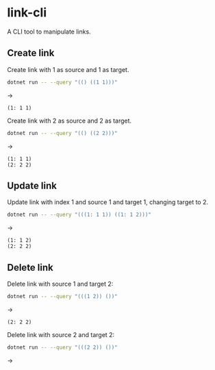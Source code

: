 # link-cli
A CLI tool to manipulate links.

## Create link

Create link with 1 as source and 1 as target.

```bash
dotnet run -- --query "(() ((1 1)))"
```
→
```
(1: 1 1)
```

Create link with 2 as source and 2 as target.

```bash
dotnet run -- --query "(() ((2 2)))"
```
→
```
(1: 1 1)
(2: 2 2)
```

## Update link

Update link with index 1 and source 1 and target 1, changing target to 2.

```bash
dotnet run -- --query "(((1: 1 1)) ((1: 1 2)))"
```
→
```
(1: 1 2)
(2: 2 2)
```

## Delete link

Delete link with source 1 and target 2:

```bash
dotnet run -- --query "(((1 2)) ())"
```
→
```
(2: 2 2)
```

Delete link with source 2 and target 2:

```bash
dotnet run -- --query "(((2 2)) ())"
```
→
```
```
